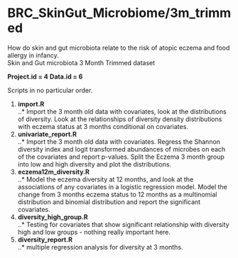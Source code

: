 # BRC_SkinGut_Microbiome/3m_trimmed
How do skin and gut microbiota relate to the risk of atopic eczema and food allergy in infancy.  
Skin and Gut microbiota 3 Month Trimmed dataset

**Project.id = 4**
**Data.id = 6**  

Scripts in no particular order.  

1. **import.R**  
..* Import the 3 month old data with covariates, look at the distributions of diversity. Look at the relationships of diversity density distributions with eczema status at 3 months conditional on covariates.  
2. **univariate_report.R**  
..* Import the 3 month old data with covariates. Regress the Shannon diversity index and logit transformed abundances of microbes on each of the covariates and report p-values. Split the Eczema 3 month group into low and high diversity and plot the distributions.  
3. **eczema12m_diversity.R**  
..* Model the eczema diversity at 12 months, and look at the associations of any covariates in a logistic regression model. Model the change from 3 months eczema status to 12 months as a multinomial distribution and binomial distribution and report the significant covariates.  
4. **diversity_high_group.R**  
..* Testing for covariates that show significant relationship with diversity high and low groups - nothing really important here.  
5. **diversity_report.R**  
..* multiple regression analysis for diversity at 3 months.  

